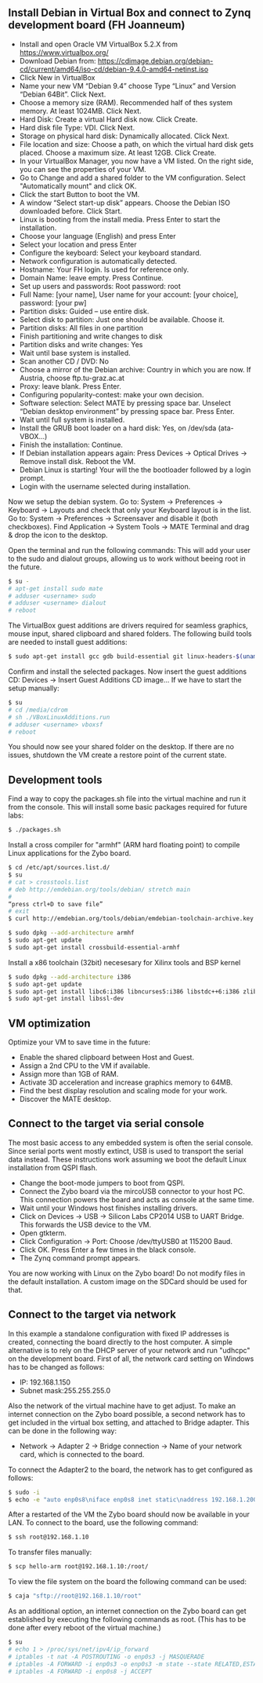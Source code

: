 ## Install Debian in Virtual Box and connect to Zynq development board (FH Joanneum)

 - Install and open Oracle VM VirtualBox 5.2.X from https://www.virtualbox.org/
 - Download Debian from: https://cdimage.debian.org/debian-cd/current/amd64/iso-cd/debian-9.4.0-amd64-netinst.iso
 - Click New in VirtualBox
 - Name your new VM “Debian 9.4” choose Type “Linux” and Version “Debian 64Bit”. Click Next.
 - Choose a memory size (RAM). Recommended half of thes system memory. At least 1024MB. Click Next.
 - Hard Disk: Create a virtual Hard disk now. Click Create.
 - Hard disk file Type: VDI. Click Next.
 - Storage on physical hard disk: Dynamically allocated. Click Next.
 - File location and size: Choose a path, on which the virtual hard disk gets placed. Choose a maximum size. At least 12GB. Click Create.
 - In your VirtualBox Manager, you now have a VM listed. On the right side, you can see the properties of your VM.
 - Go to Change and add a shared folder to the VM configuration. Select "Automatically mount" and click OK.
 - Click the start Button to boot the VM.
 - A window “Select start-up disk” appears. Choose the Debian ISO downloaded before. Click Start.
 - Linux is booting from the install media. Press Enter to start the installation.
 - Choose your language (English) and press Enter
 - Select your location and press Enter
 - Configure the keyboard: Select your keyboard standard.
 - Network configuration is automatically detected.
 - Hostname: Your FH login. Is used for reference only.
 - Domain Name: leave empty. Press Continue.
 - Set up users and passwords: Root password: root
 - Full Name: [your name], User name for your account: [your choice], password: [your pw]
 - Partition disks: Guided – use entire disk.
 - Select disk to partition: Just one should be available. Choose it.
 - Partition disks: All files in one partition
 - Finish partitioning and write changes to disk
 - Partition disks and write changes: Yes
 - Wait until base system is installed.
 - Scan another CD / DVD: No
 - Choose a mirror of the Debian archive: Country in which you are now. If Austria, choose ftp.tu-graz.ac.at
 - Proxy: leave blank. Press Enter.
 - Configuring popularity-contest: make your own decision.
 - Software selection: Select MATE by pressing space bar. Unselect “Debian desktop environment” by pressing space bar. Press Enter.
 - Wait until full system is installed.
 - Install the GRUB boot loader on a hard disk: Yes, on /dev/sda (ata-VBOX...)
 - Finish the installation: Continue.
 - If Debian installation appears again: Press Devices -> Optical Drives -> Remove install disk. Reboot the VM.
 - Debian Linux is starting! Your will the the bootloader followed by a login prompt.
 - Login with the username selected during installation.

Now we setup the debian system.
Go to: System -> Preferences -> Keyboard -> Layouts and check that only your Keyboard layout is in the list.
Go to: System -> Preferences -> Screensaver and disable it (both checkboxes).
Find Application -> System Tools -> MATE Terminal and drag & drop the icon to the desktop.

Open the terminal and run the following commands:
This will add your user to the sudo and dialout groups, allowing us to work without beeing root in the future.
```sh
$ su -
# apt-get install sudo mate
# adduser <username> sudo
# adduser <username> dialout
# reboot
```

The VirtualBox guest additions are drivers required for seamless graphics, mouse input, shared clipboard and shared folders.
The following build tools are needed to install guest additions:
```sh
$ sudo apt-get install gcc gdb build-essential git linux-headers-$(uname -r)
```

Confirm and install the selected packages.
Now insert the guest additions CD:
Devices -> Insert Guest Additions CD image...
If we have to start the setup manually:
```sh
$ su
# cd /media/cdrom
# sh ./VBoxLinuxAdditions.run 
# adduser <username> vboxsf
# reboot
```
You should now see your shared folder on the desktop.
If there are no issues, shutdown the VM create a restore point of the current state.

## Development tools

Find a way to copy the packages.sh file into the virtual machine and run it from the console.
This will install some basic packages required for future labs:
```sh
$ ./packages.sh
```

Install a cross compiler for "armhf" (ARM hard floating point) to compile Linux applications for the Zybo board.
```sh
$ cd /etc/apt/sources.list.d/
$ su
# cat > crosstools.list
# deb http://emdebian.org/tools/debian/ stretch main
#
“press ctrl+D to save file”
# exit
$ curl http://emdebian.org/tools/debian/emdebian-toolchain-archive.key | sudo apt-key add -

$ sudo dpkg --add-architecture armhf
$ sudo apt-get update
$ sudo apt-get install crossbuild-essential-armhf
```

Install a x86 toolchain (32bit) necesesary for Xilinx tools and BSP kernel
```sh
$ sudo dpkg --add-architecture i386
$ sudo apt-get update
$ sudo apt-get install libc6:i386 libncurses5:i386 libstdc++6:i386 zlib1g:i386 
$ sudo apt-get install libssl-dev
```

## VM optimization

Optimize your VM to save time in the future:
 - Enable the shared clipboard between Host and Guest.
 - Assign a 2nd CPU to the VM if available.
 - Assign more than 1GB of RAM.
 - Activate 3D acceleration and increase graphics memory to 64MB.
 - Find the best display resolution and scaling mode for your work.
 - Discover the MATE desktop.

## Connect to the target via serial console

The most basic access to any embedded system is often the serial console. Since serial ports went mostly extinct, USB is used to transport the serial data instead.
These instructions work assuming we boot the default Linux installation from QSPI flash.

- Change the boot-mode jumpers to boot from QSPI.
- Connect the Zybo board via the mircoUSB connector to your host PC. This connection powers the board and acts as console at the same time.
- Wait until your Windows host finishes installing drivers.
- Click on Devices -> USB -> Silicon Labs CP2014 USB to UART Bridge. This forwards the USB device to the VM.
- Open gtkterm.
- Click Configuration -> Port: Choose /dev/ttyUSB0 at 115200 Baud.
- Click OK. Press Enter a few times in the black console.
- The Zynq command prompt appears.

You are now working with Linux on the Zybo board! Do not modify files in the default installation. A custom image on the SDCard should be used for that.

## Connect to the target via network

In this example a standalone configuration with fixed IP addresses is created, connecting the board directly to the host computer. A simple alternative is to rely on the DHCP server of your network and run "udhcpc" on the development board.
First of all, the network card setting on Windows has to be changed as follows:

*	IP: 192.168.1.150 
*	Subnet mask:255.255.255.0

Also the network of the virtual machine have to get adjust. To make an internet connection on the Zybo board possible, a second network has to get included in the virtual box setting, and attached to Bridge adapter.
This can be done in the following way:

* Network -> Adapter 2 -> Bridge connection -> Name of your network card, which is connected to the board.

To connect the Adapter2 to the board, the network has to get configured as follows:

```sh
$ sudo -i
$ echo -e "auto enp0s8\niface enp0s8 inet static\naddress 192.168.1.200\nnetmask 255.255.255.0\n" > /etc/network/interfaces.d/bridge
```

After a restarted of the VM the Zybo board should now be available in your LAN.
To connect to the board, use the following command:
```sh
$ ssh root@192.168.1.10
```

To transfer files manually:
```sh
$ scp hello-arm root@192.168.1.10:/root/
```

To view the file system on the board the following command can be used:
```sh
$ caja "sftp://root@192.168.1.10/root"
```

As an additional option, an internet connection on the Zybo board can get established by executing the following commands as root.
(This has to be done after every reboot of the virtual machine.)
```sh
$ su
# echo 1 > /proc/sys/net/ipv4/ip_forward
# iptables -t nat -A POSTROUTING -o enp0s3 -j MASQUERADE
# iptables -A FORWARD -i enp0s3 -o enp0s3 -m state --state RELATED,ESTABLISHED -j ACCEPT
# iptables -A FORWARD -i enp0s8 -j ACCEPT
```
